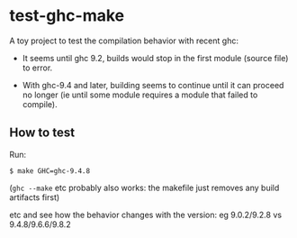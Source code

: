 # test-ghc-make

A toy project to test the compilation behavior with recent ghc:

- It seems until ghc 9.2, builds would stop in the first module (source file) to error.

- With ghc-9.4 and later, building seems to continue until it can proceed no longer (ie until some module requires a module that failed to compile).

## How to test

Run:
```
$ make GHC=ghc-9.4.8
```
(`ghc --make` etc probably also works: the makefile just removes any build artifacts first)

etc and see how the behavior changes with the version:
eg 9.0.2/9.2.8 vs 9.4.8/9.6.6/9.8.2
